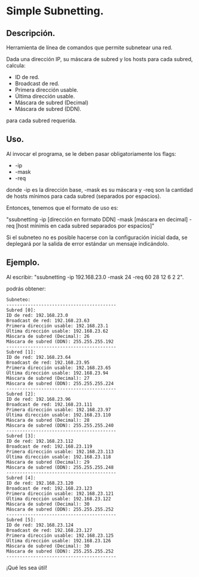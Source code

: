 # Simple Subnetting.

## Descripción.
Herramienta de línea de comandos que permite subnetear una red.

Dada una dirección IP, su máscara de subred y los hosts para cada subred,
calcula:

* ID de red.
* Broadcast de red.
* Primera dirección usable.
* Última dirección usable.
* Máscara de subred (Decimal)
* Máscara de subred (DDN).

para cada subred requerida.

## Uso.
Al invocar el programa, se le deben pasar obligatoriamente los flags:

* -ip
* -mask
* -req

donde -ip es la dirección base, -mask es su máscara y -req son la cantidad de
hosts mínimos para cada subred (separados por espacios).

Entonces, tenemos que el formato de uso es:

"ssubnetting -ip [dirección en formato DDN] -mask [máscara en decimal]
-req [host mínimis en cada subred separados por espacios]"

Si el subneteo no es posible hacerse con la configuración inicial dada,
se deplegará por la salida de error estándar un mensaje indicándolo.

## Ejemplo.

Al escribir: "ssubnetting -ip 192.168.23.0 -mask 24 -req 60 28 12 6 2 2".

podrás obtener:

```
Subneteo:
-----------------------------------------
Subred [0]:
ID de red: 192.168.23.0
Broadcast de red: 192.168.23.63
Primera dirección usable: 192.168.23.1
Última dirección usable: 192.168.23.62
Máscara de subred (Decimal): 26
Máscara de subred (DDN): 255.255.255.192
-----------------------------------------
Subred [1]:
ID de red: 192.168.23.64
Broadcast de red: 192.168.23.95
Primera dirección usable: 192.168.23.65
Última dirección usable: 192.168.23.94
Máscara de subred (Decimal): 27
Máscara de subred (DDN): 255.255.255.224
-----------------------------------------
Subred [2]:
ID de red: 192.168.23.96
Broadcast de red: 192.168.23.111
Primera dirección usable: 192.168.23.97
Última dirección usable: 192.168.23.110
Máscara de subred (Decimal): 28
Máscara de subred (DDN): 255.255.255.240
-----------------------------------------
Subred [3]:
ID de red: 192.168.23.112
Broadcast de red: 192.168.23.119
Primera dirección usable: 192.168.23.113
Última dirección usable: 192.168.23.118
Máscara de subred (Decimal): 29
Máscara de subred (DDN): 255.255.255.248
-----------------------------------------
Subred [4]:
ID de red: 192.168.23.120
Broadcast de red: 192.168.23.123
Primera dirección usable: 192.168.23.121
Última dirección usable: 192.168.23.122
Máscara de subred (Decimal): 30
Máscara de subred (DDN): 255.255.255.252
-----------------------------------------
Subred [5]:
ID de red: 192.168.23.124
Broadcast de red: 192.168.23.127
Primera dirección usable: 192.168.23.125
Última dirección usable: 192.168.23.126
Máscara de subred (Decimal): 30
Máscara de subred (DDN): 255.255.255.252
-----------------------------------------
```

¡Qué les sea útil!
